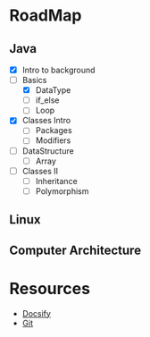 # RoadMap

## Java
- [x] Intro to background
- [ ] Basics
  - [x] DataType
  - [ ] if_else
  - [ ] Loop
- [x] Classes Intro
  - [ ] Packages
  - [ ] Modifiers
- [ ] DataStructure
  - [ ] Array
- [ ] Classes II
  - [ ]  Inheritance
  - [ ]  Polymorphism

## Linux

## Computer Architecture



# Resources

- [Docsify](https://docsify.js.org/#/)
- [Git](https://learngitbranching.js.org)
